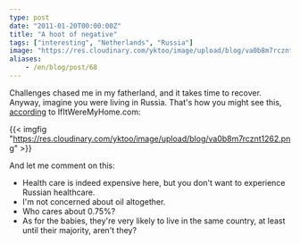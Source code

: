```yaml
---
type: post
date: "2011-01-20T00:00:00Z"
title: "A hoot of negative"
tags: ["interesting", "Netherlands", "Russia"]
image: "https://res.cloudinary.com/yktoo/image/upload/blog/va0b8m7rcznt1262.png"
aliases:
    - /en/blog/post/68
---
```


Challenges chased me in my fatherland, and it takes time to recover. Anyway, imagine you were living in Russia. That's how you might see this, [according](http://www.ifitweremyhome.com/compare/RU/NL) to IfItWereMyHome.com:

{{< imgfig "https://res.cloudinary.com/yktoo/image/upload/blog/va0b8m7rcznt1262.png" >}}

And let me comment on this:

 * Health care is indeed expensive here, but you don't want to experience Russian healthcare.
 * I'm not concerned about oil altogether.
 * Who cares about 0.75%?
 * As for the babies, they're very likely to live in the same country, at least until their majority, aren't they?
